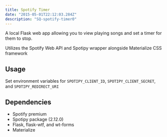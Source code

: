 ```yaml
---
title: Spotify Timer
date: "2015-05-01T22:12:03.284Z"
description: "SQ-spotify-timer0"
---
```


A local Flask web app allowing you to view playing songs and set a timer for them to stop.

Utilizes the Spotify Web API and Spotipy wrapper alongside Materialize CSS framework

## Usage
Set environment variables for `SPOTIPY_CLIENT_ID`, `SPOTIPY_CLIENT_SECRET`, and `SPOTIPY_REDIRECT_URI`

## Dependencies
- Spotify premium
- Spotipy package (2.12.0)
- Flask, flask-wtf, and wt-forms
- Materialize
